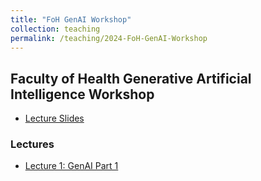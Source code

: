 ```yaml
---
title: "FoH GenAI Workshop"
collection: teaching
permalink: /teaching/2024-FoH-GenAI-Workshop
---
```


## Faculty of Health Generative Artificial Intelligence Workshop
- [Lecture Slides](files/Ambikairajah_FoH_GenAI_Workshop_2024.pdf)

### Lectures
- [Lecture 1: GenAI Part 1](https://www.youtube.com/watch?v=bh_BvZD8mrE&ab_channel=AnanthanAmbikairajah)